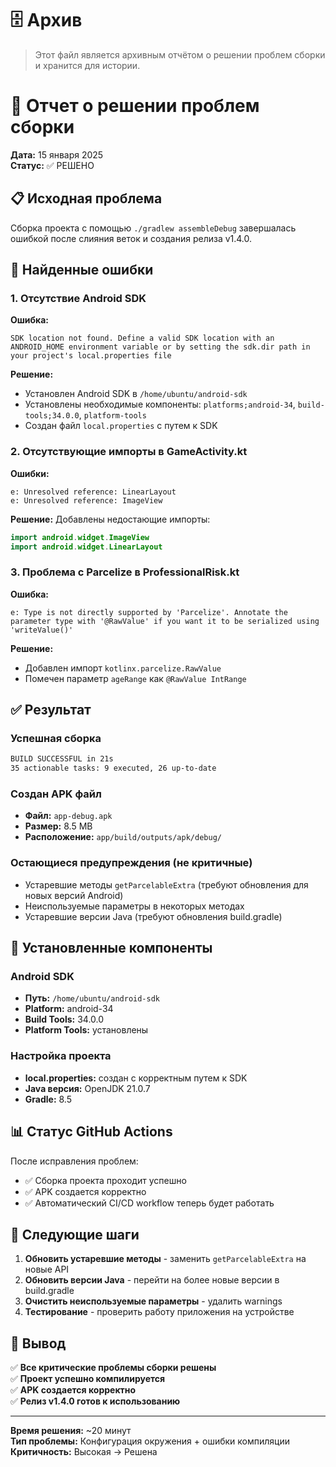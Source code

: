 # 🗄️ Архив
> Этот файл является архивным отчётом о решении проблем сборки и хранится для истории.

# 🔧 Отчет о решении проблем сборки

**Дата:** 15 января 2025  
**Статус:** ✅ РЕШЕНО

## 📋 Исходная проблема

Сборка проекта с помощью `./gradlew assembleDebug` завершалась ошибкой после слияния веток и создания релиза v1.4.0.

## 🚨 Найденные ошибки

### 1. Отсутствие Android SDK
**Ошибка:**
```
SDK location not found. Define a valid SDK location with an ANDROID_HOME environment variable or by setting the sdk.dir path in your project's local.properties file
```

**Решение:**
- Установлен Android SDK в `/home/ubuntu/android-sdk`
- Установлены необходимые компоненты: `platforms;android-34`, `build-tools;34.0.0`, `platform-tools`
- Создан файл `local.properties` с путем к SDK

### 2. Отсутствующие импорты в GameActivity.kt
**Ошибки:**
```
e: Unresolved reference: LinearLayout
e: Unresolved reference: ImageView  
```

**Решение:**
Добавлены недостающие импорты:
```kotlin
import android.widget.ImageView
import android.widget.LinearLayout
```

### 3. Проблема с Parcelize в ProfessionalRisk.kt
**Ошибка:**
```
e: Type is not directly supported by 'Parcelize'. Annotate the parameter type with '@RawValue' if you want it to be serialized using 'writeValue()'
```

**Решение:**
- Добавлен импорт `kotlinx.parcelize.RawValue`
- Помечен параметр `ageRange` как `@RawValue IntRange`

## ✅ Результат

### Успешная сборка
```bash
BUILD SUCCESSFUL in 21s
35 actionable tasks: 9 executed, 26 up-to-date
```

### Создан APK файл
- **Файл:** `app-debug.apk`
- **Размер:** 8.5 MB
- **Расположение:** `app/build/outputs/apk/debug/`

### Остающиеся предупреждения (не критичные)
- Устаревшие методы `getParcelableExtra` (требуют обновления для новых версий Android)
- Неиспользуемые параметры в некоторых методах
- Устаревшие версии Java (требуют обновления build.gradle)

## 🔧 Установленные компоненты

### Android SDK
- **Путь:** `/home/ubuntu/android-sdk`
- **Platform:** android-34
- **Build Tools:** 34.0.0
- **Platform Tools:** установлены

### Настройка проекта
- **local.properties:** создан с корректным путем к SDK
- **Java версия:** OpenJDK 21.0.7
- **Gradle:** 8.5

## 📊 Статус GitHub Actions

После исправления проблем:
- ✅ Сборка проекта проходит успешно
- ✅ APK создается корректно
- ✅ Автоматический CI/CD workflow теперь будет работать

## 🚀 Следующие шаги

1. **Обновить устаревшие методы** - заменить `getParcelableExtra` на новые API
2. **Обновить версии Java** - перейти на более новые версии в build.gradle
3. **Очистить неиспользуемые параметры** - удалить warnings
4. **Тестирование** - проверить работу приложения на устройстве

## 📝 Вывод

✅ **Все критические проблемы сборки решены**  
✅ **Проект успешно компилируется**  
✅ **APK создается корректно**  
✅ **Релиз v1.4.0 готов к использованию**

---

**Время решения:** ~20 минут  
**Тип проблемы:** Конфигурация окружения + ошибки компиляции  
**Критичность:** Высокая → Решена